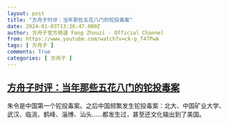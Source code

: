 ```yaml
---
layout: post
title: "方舟子时评：当年那些五花八门的铊投毒案"
date: 2024-01-03T13:26:47.000Z
author: 方舟子官方频道 Fang Zhouzi - Official Channel
from: https://www.youtube.com/watch?v=ck-p_T47PwA
tags: [ 方舟子 ]
comments: True
categories: [ 方舟子 ]
---
```

<!--1704288407000-->
[方舟子时评：当年那些五花八门的铊投毒案](https://www.youtube.com/watch?v=ck-p_T47PwA)
------

<div>
朱令是中国第一个铊投毒案。之后中国频繁发生铊投毒案：北大、中国矿业大学、武汉、临洮、鹤峰、淄博、汕头……都发生过，甚至还文化输出到了美国。
</div>
